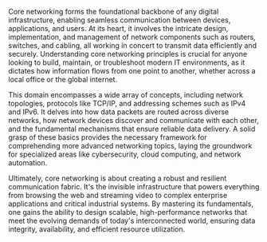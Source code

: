 Core networking forms the foundational backbone of any digital infrastructure, enabling seamless communication between devices, applications, and users. At its heart, it involves the intricate design, implementation, and management of network components such as routers, switches, and cabling, all working in concert to transmit data efficiently and securely. Understanding core networking principles is crucial for anyone looking to build, maintain, or troubleshoot modern IT environments, as it dictates how information flows from one point to another, whether across a local office or the global internet.

This domain encompasses a wide array of concepts, including network topologies, protocols like TCP/IP, and addressing schemes such as IPv4 and IPv6. It delves into how data packets are routed across diverse networks, how network devices discover and communicate with each other, and the fundamental mechanisms that ensure reliable data delivery. A solid grasp of these basics provides the necessary framework for comprehending more advanced networking topics, laying the groundwork for specialized areas like cybersecurity, cloud computing, and network automation.

Ultimately, core networking is about creating a robust and resilient communication fabric. It's the invisible infrastructure that powers everything from browsing the web and streaming video to complex enterprise applications and critical industrial systems. By mastering its fundamentals, one gains the ability to design scalable, high-performance networks that meet the evolving demands of today's interconnected world, ensuring data integrity, availability, and efficient resource utilization.